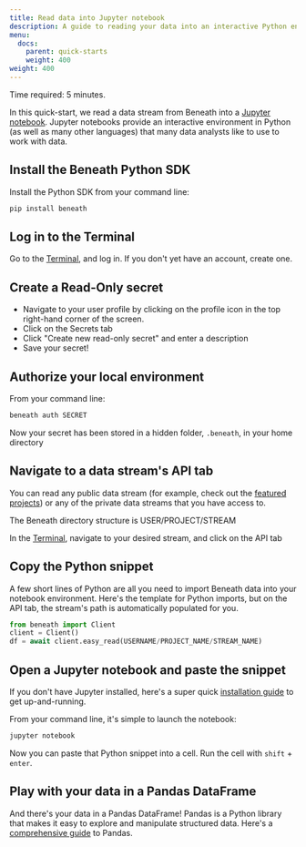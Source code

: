 ```yaml
---
title: Read data into Jupyter notebook
description: A guide to reading your data into an interactive Python environment
menu:
  docs:
    parent: quick-starts
    weight: 400
weight: 400
---
```


Time required: 5 minutes.

In this quick-start, we read a data stream from Beneath into a [Jupyter notebook](https://jupyter.org/). Jupyter notebooks provide an interactive environment in Python (as well as many other languages) that many data analysts like to use to work with data.

## Install the Beneath Python SDK
Install the Python SDK from your command line:
```bash
pip install beneath
```

## Log in to the Terminal
Go to the [Terminal](https://beneath.dev/?noredirect=1), and log in. If you don't yet have an account, create one.

## Create a Read-Only secret

- Navigate to your user profile by clicking on the profile icon in the top right-hand corner of the screen.
- Click on the Secrets tab
- Click "Create new read-only secret" and enter a description
- Save your secret!

## Authorize your local environment
From your command line:
```bash
beneath auth SECRET
``` 
Now your secret has been stored in a hidden folder, `.beneath`, in your home directory

## Navigate to a data stream's API tab

You can read any public data stream (for example, check out the [featured projects](https://beneath.dev/?noredirect=1)) or any of the private data streams that you have access to. 

The Beneath directory structure is USER/PROJECT/STREAM

In the [Terminal](https://beneath.dev/?noredirect=1), navigate to your desired stream, and click on the API tab

## Copy the Python snippet

A few short lines of Python are all you need to import Beneath data into your notebook environment. Here's the template for Python imports, but on the API tab, the stream's path is automatically populated for you.
 
```python
from beneath import Client
client = Client()
df = await client.easy_read(USERNAME/PROJECT_NAME/STREAM_NAME)
```

## Open a Jupyter notebook and paste the snippet
If you don't have Jupyter installed, here's a super quick [installation guide](https://jupyter.org/install.html) to get up-and-running. 

From your command line, it's simple to launch the notebook:
```bash
jupyter notebook
```

Now you can paste that Python snippet into a cell. Run the cell with `shift` + `enter`.

## Play with your data in a Pandas DataFrame
And there's your data in a Pandas DataFrame! Pandas is a Python library that makes it easy to explore and manipulate structured data. Here's a [comprehensive guide](https://realpython.com/pandas-dataframe/) to Pandas.
